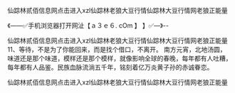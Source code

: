 仙踪林贰佰信息网点击进入xzl仙踪林老狼大豆行情仙踪林大豆行情网老狼正能量

《——✅手机浏览器打开网沚【ａ３ｅ６. cOm 】 】✅—》--

仙踪林贰佰信息网点击进入xzl仙踪林老狼大豆行情仙踪林大豆行情网老狼正能量	11、等待，不是为了你能回来，而是找个借口，不离开。
南方元宵，北地汤圆，味道还是那个味道，模样还是那个模样，就像影响全球的春晚，每年都有人吐糟，每年都有人品鉴。民族血脉流淌五千年，铭刻着亿万炎黄子孙的赤诚眷恋。





仙踪林贰佰信息网点击进入xzl仙踪林老狼大豆行情仙踪林大豆行情网老狼正能量
